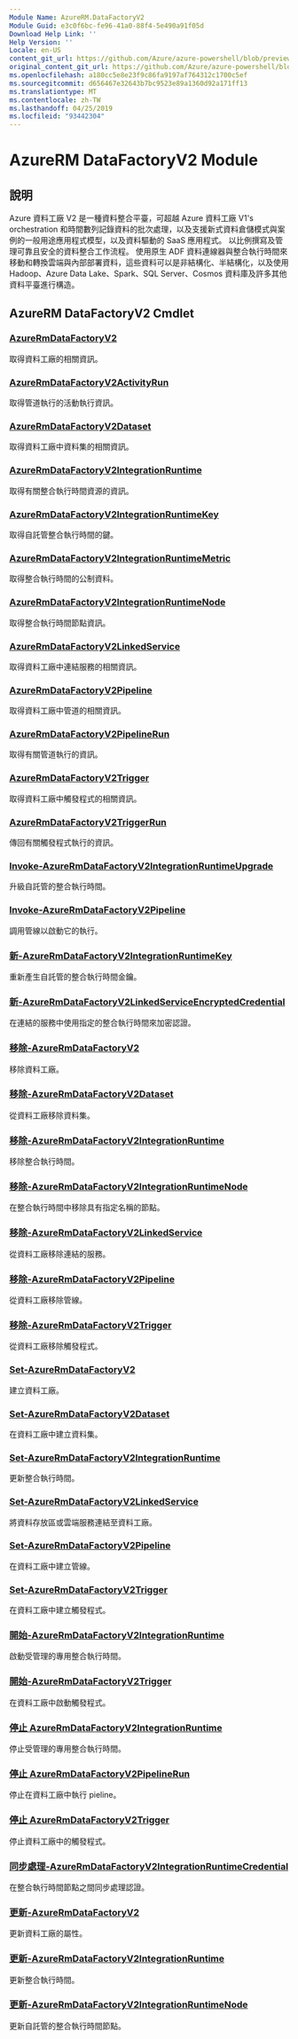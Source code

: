 ```yaml
---
Module Name: AzureRM.DataFactoryV2
Module Guid: e3c0f6bc-fe96-41a0-88f4-5e490a91f05d
Download Help Link: ''
Help Version: ''
Locale: en-US
content_git_url: https://github.com/Azure/azure-powershell/blob/preview/src/ResourceManager/DataFactoryV2/Commands.DataFactoryV2/help/AzureRM.DataFactoryV2.md
original_content_git_url: https://github.com/Azure/azure-powershell/blob/preview/src/ResourceManager/DataFactoryV2/Commands.DataFactoryV2/help/AzureRM.DataFactoryV2.md
ms.openlocfilehash: a180cc5e8e23f9c86fa9197af764312c1700c5ef
ms.sourcegitcommit: d656467e32643b7bc9523e89a1360d92a171ff13
ms.translationtype: MT
ms.contentlocale: zh-TW
ms.lasthandoff: 04/25/2019
ms.locfileid: "93442304"
---
```

# AzureRM DataFactoryV2 Module
## 說明
Azure 資料工廠 V2 是一種資料整合平臺，可超越 Azure 資料工廠 V1's orchestration 和時間數列記錄資料的批次處理，以及支援新式資料倉儲模式與案例的一般用途應用程式模型，以及資料驅動的 SaaS 應用程式。 以比例撰寫及管理可靠且安全的資料整合工作流程。 使用原生 ADF 資料連線器與整合執行時間來移動和轉換雲端與內部部署資料，這些資料可以是非結構化、半結構化，以及使用 Hadoop、Azure Data Lake、Spark、SQL Server、Cosmos 資料庫及許多其他資料平臺進行構造。

## AzureRM DataFactoryV2 Cmdlet
### [AzureRmDataFactoryV2](Get-AzureRmDataFactoryV2.md)
取得資料工廠的相關資訊。

### [AzureRmDataFactoryV2ActivityRun](Get-AzureRmDataFactoryV2ActivityRun.md)
取得管道執行的活動執行資訊。

### [AzureRmDataFactoryV2Dataset](Get-AzureRmDataFactoryV2Dataset.md)
取得資料工廠中資料集的相關資訊。

### [AzureRmDataFactoryV2IntegrationRuntime](Get-AzureRmDataFactoryV2IntegrationRuntime.md)
取得有關整合執行時間資源的資訊。

### [AzureRmDataFactoryV2IntegrationRuntimeKey](Get-AzureRmDataFactoryV2IntegrationRuntimeKey.md)
取得自託管整合執行時間的鍵。

### [AzureRmDataFactoryV2IntegrationRuntimeMetric](Get-AzureRmDataFactoryV2IntegrationRuntimeMetric.md)
取得整合執行時間的公制資料。 

### [AzureRmDataFactoryV2IntegrationRuntimeNode](Get-AzureRmDataFactoryV2IntegrationRuntimeNode.md)
取得整合執行時間節點資訊。

### [AzureRmDataFactoryV2LinkedService](Get-AzureRmDataFactoryV2LinkedService.md)
取得資料工廠中連結服務的相關資訊。

### [AzureRmDataFactoryV2Pipeline](Get-AzureRmDataFactoryV2Pipeline.md)
取得資料工廠中管道的相關資訊。

### [AzureRmDataFactoryV2PipelineRun](Get-AzureRmDataFactoryV2PipelineRun.md)
取得有關管道執行的資訊。

### [AzureRmDataFactoryV2Trigger](Get-AzureRmDataFactoryV2Trigger.md)
取得資料工廠中觸發程式的相關資訊。

### [AzureRmDataFactoryV2TriggerRun](Get-AzureRmDataFactoryV2TriggerRun.md)
傳回有關觸發程式執行的資訊。

### [Invoke-AzureRmDataFactoryV2IntegrationRuntimeUpgrade](Invoke-AzureRmDataFactoryV2IntegrationRuntimeUpgrade.md)
升級自託管的整合執行時間。

### [Invoke-AzureRmDataFactoryV2Pipeline](Invoke-AzureRmDataFactoryV2Pipeline.md)
  調用管線以啟動它的執行。

### [新-AzureRmDataFactoryV2IntegrationRuntimeKey](New-AzureRmDataFactoryV2IntegrationRuntimeKey.md)
重新產生自託管的整合執行時間金鑰。

### [新-AzureRmDataFactoryV2LinkedServiceEncryptedCredential](New-AzureRmDataFactoryV2LinkedServiceEncryptedCredential.md)
在連結的服務中使用指定的整合執行時間來加密認證。

### [移除-AzureRmDataFactoryV2](Remove-AzureRmDataFactoryV2.md)
移除資料工廠。

### [移除-AzureRmDataFactoryV2Dataset](Remove-AzureRmDataFactoryV2Dataset.md)
從資料工廠移除資料集。

### [移除-AzureRmDataFactoryV2IntegrationRuntime](Remove-AzureRmDataFactoryV2IntegrationRuntime.md)
移除整合執行時間。

### [移除-AzureRmDataFactoryV2IntegrationRuntimeNode](Remove-AzureRmDataFactoryV2IntegrationRuntimeNode.md)
在整合執行時間中移除具有指定名稱的節點。

### [移除-AzureRmDataFactoryV2LinkedService](Remove-AzureRmDataFactoryV2LinkedService.md)
從資料工廠移除連結的服務。

### [移除-AzureRmDataFactoryV2Pipeline](Remove-AzureRmDataFactoryV2Pipeline.md)
從資料工廠移除管線。

### [移除-AzureRmDataFactoryV2Trigger](Remove-AzureRmDataFactoryV2Trigger.md)
從資料工廠移除觸發程式。

### [Set-AzureRmDataFactoryV2](Set-AzureRmDataFactoryV2.md)
建立資料工廠。

### [Set-AzureRmDataFactoryV2Dataset](Set-AzureRmDataFactoryV2Dataset.md)
在資料工廠中建立資料集。

### [Set-AzureRmDataFactoryV2IntegrationRuntime](Set-AzureRmDataFactoryV2IntegrationRuntime.md)
更新整合執行時間。

### [Set-AzureRmDataFactoryV2LinkedService](Set-AzureRmDataFactoryV2LinkedService.md)
將資料存放區或雲端服務連結至資料工廠。

### [Set-AzureRmDataFactoryV2Pipeline](Set-AzureRmDataFactoryV2Pipeline.md)
在資料工廠中建立管線。

### [Set-AzureRmDataFactoryV2Trigger](Set-AzureRmDataFactoryV2Trigger.md)
在資料工廠中建立觸發程式。

### [開始-AzureRmDataFactoryV2IntegrationRuntime](Start-AzureRmDataFactoryV2IntegrationRuntime.md)
啟動受管理的專用整合執行時間。

### [開始-AzureRmDataFactoryV2Trigger](Start-AzureRmDataFactoryV2Trigger.md)
在資料工廠中啟動觸發程式。

### [停止 AzureRmDataFactoryV2IntegrationRuntime](Stop-AzureRmDataFactoryV2IntegrationRuntime.md)
停止受管理的專用整合執行時間。

### [停止 AzureRmDataFactoryV2PipelineRun](Stop-AzureRmDataFactoryV2PipelineRun.md)
停止在資料工廠中執行 pieline。

### [停止 AzureRmDataFactoryV2Trigger](Stop-AzureRmDataFactoryV2Trigger.md)
停止資料工廠中的觸發程式。

### [同步處理-AzureRmDataFactoryV2IntegrationRuntimeCredential](Sync-AzureRmDataFactoryV2IntegrationRuntimeCredential.md)
在整合執行時間節點之間同步處理認證。

### [更新-AzureRmDataFactoryV2](Update-AzureRmDataFactoryV2.md)
更新資料工廠的屬性。

### [更新-AzureRmDataFactoryV2IntegrationRuntime](Update-AzureRmDataFactoryV2IntegrationRuntime.md)
更新整合執行時間。

### [更新-AzureRmDataFactoryV2IntegrationRuntimeNode](Update-AzureRmDataFactoryV2IntegrationRuntimeNode.md)
更新自託管的整合執行時間節點。

